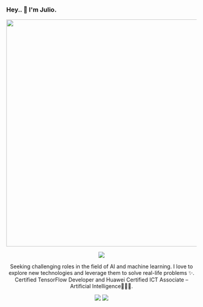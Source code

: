 ### Hey.. 👋 I'm Julio.

<p align="center">
  <img width="600" src="https://media4.giphy.com/media/v1.Y2lkPTc5MGI3NjExdDZrOHIzZjd2bGVuNGpwMXhuYXF3aW0wNDRoNmRlZWMybGk1d2U5YyZlcD12MV9pbnRlcm5hbF9naWZfYnlfaWQmY3Q9Zw/5lWtoCrjLeqSUyUzPJ/giphy.gif">
</p>

<p align="center">
 
<a href="https://www.linkedin.com/in/julio-fachrel/">
<img src="https://img.shields.io/badge/-LinkedIn-blue?logo=linkedin&logoColor=white&style=plastic&logoWidth=30">
</a>

</p>

<p align="center">
  Seeking challenging roles in the field of AI and machine learning. I love to explore new technologies and leverage them to solve real-life problems ✨. Certified TensorFlow Developer and Huawei Certified ICT Associate – Artificial Intelligence👨🏻‍💻.
</p>

<p align="center">
 
 <img src="https://badges.pufler.dev/visits/jfachrel/jfachrel"/> 
 <img src="https://badges.pufler.dev/repos/jfachrel"/>

</p>
